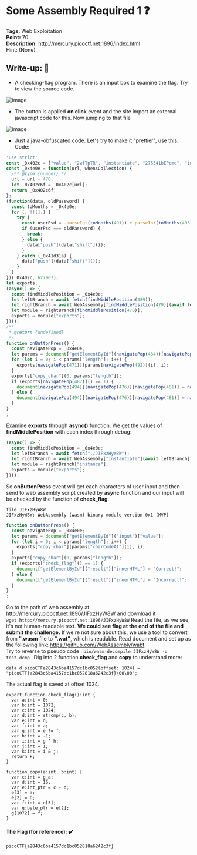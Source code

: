 # Some Assembly Required 1 ❓
**Tags:** Web Exploitation<br>
**Point:** 70  <br>
**Description:** http://mercury.picoctf.net:1896/index.html <br>
Hint: (None)


## Write-up: 📝

- A checking-flag program. There is an input box to examine the flag. Try to view the source code.

![image](https://user-images.githubusercontent.com/48288606/147685188-edf3e89c-cab8-4d2d-9088-03f6bf11175a.png)

- The button is applied **on click** event and the site import an external javascript code for this. Now jumping to that file 

![image](https://user-images.githubusercontent.com/48288606/147685535-9dc3e327-eca0-44b0-be75-1f0eda102f6b.png)

- Just a java-obfuscated code. Let's try to make it "prettier", use [this](http://jsnice.org/). <br>
Code:

```javascript
'use strict';
const _0x402c = ["value", "2wfTpTR", "instantiate", "275341bEPcme", "innerHTML", "1195047NznhZg", "1qfevql", "input", "1699808QuoWhA", "Correct!", "check_flag", "Incorrect!", "./JIFxzHyW8W", "23SMpAuA", "802698XOMSrr", "charCodeAt", "474547vVoGDO", "getElementById", "instance", "copy_char", "43591XxcWUl", "504454llVtzW", "arrayBuffer", "2NIQmVj", "result"];
const _0x4e0e = function(url, whensCollection) {
  /** @type {number} */
  url = url - 470;
  let _0x402c6f = _0x402c[url];
  return _0x402c6f;
};
(function(data, oldPassword) {
  const toMonths = _0x4e0e;
  for (; !![];) {
    try {
      const userPsd = -parseInt(toMonths(491)) + parseInt(toMonths(493)) + -parseInt(toMonths(475)) * -parseInt(toMonths(473)) + -parseInt(toMonths(482)) * -parseInt(toMonths(483)) + -parseInt(toMonths(478)) * parseInt(toMonths(480)) + parseInt(toMonths(472)) * parseInt(toMonths(490)) + -parseInt(toMonths(485));
      if (userPsd === oldPassword) {
        break;
      } else {
        data["push"](data["shift"]());
      }
    } catch (_0x41d31a) {
      data["push"](data["shift"]());
    }
  }
})(_0x402c, 627907);
let exports;
(async() => {
  const findMiddlePosition = _0x4e0e;
  let leftBranch = await fetch(findMiddlePosition(489));
  let rightBranch = await WebAssembly[findMiddlePosition(479)](await leftBranch[findMiddlePosition(474)]());
  let module = rightBranch[findMiddlePosition(470)];
  exports = module["exports"];
})();
/**
 * @return {undefined}
 */
function onButtonPress() {
  const navigatePop = _0x4e0e;
  let params = document["getElementById"](navigatePop(484))[navigatePop(477)];
  for (let i = 0; i < params["length"]; i++) {
    exports[navigatePop(471)](params[navigatePop(492)](i), i);
  }
  exports["copy_char"](0, params["length"]);
  if (exports[navigatePop(487)]() == 1) {
    document[navigatePop(494)](navigatePop(476))[navigatePop(481)] = navigatePop(486);
  } else {
    document[navigatePop(494)](navigatePop(476))[navigatePop(481)] = navigatePop(488);
  }
}
;
```
Examine **exports** through **async()** function. We get the values of **findMiddlePosition** with each index through debug:

```javascript
(async() => {
  const findMiddlePosition = _0x4e0e;
  let leftBranch = await fetch("./JIFxzHyW8W");
  let rightBranch = await WebAssembly["instantiate"](await leftBranch["arrayBuffer"]());
  let module = rightBranch["instance"];
  exports = module["exports"];
})();
```
So **onButtonPress** event will get each characters of user input and then send to web assembly script created by **async** function and our input will be checked by the function of **check_flag**. 

```
file JIFxzHyW8W                                
JIFxzHyW8W: WebAssembly (wasm) binary module version 0x1 (MVP)
```

```javascript
function onButtonPress() {
  const navigatePop = _0x4e0e;
  let params = document["getElementById"]("input")["value"];
  for (let i = 0; i < params["length"]; i++) {
    exports["copy_char"](params["charCodeAt"](i), i);
  }
  exports["copy_char"](0, params["length"]);
  if (exports["check_flag"]() == 1) {
    document["getElementById"]("result")["innerHTML"] = "Correct!";
  } else {
    document["getElementById"]("result")["innerHTML"] = "Incorrect!";
  }
}
;
```

Go to the path of web assembly at http://mercury.picoctf.net:1896/JIFxzHyW8W and download it <br>
`wget http://mercury.picoctf.net:1896/JIFxzHyW8W`
Read the file, as we see, it's not human-readable text. **We could see flag at the end of the file and submit the challenge.** If we're not sure about this, we use a tool to convert from **".wasm** file to **".wat"**, which is readable. Read document and set up as the following link: https://github.com/WebAssembly/wabt <br>
Try to reverse to pseudo code : `bin/wasm-decompile JIFxzHyW8W -o test.dcmp `
Dig into 2 function **check_flag** and **copy** to understand more:
```
data d_picoCTFa2843c6ba4157dc1bc052(offset: 1024) =
"picoCTF{a2843c6ba4157dc1bc052818a6242c3f}\00\00";
```
The actual flag is saved at offset 1024.
```
export function check_flag():int {
  var a:int = 0;
  var b:int = 1072;
  var c:int = 1024;
  var d:int = strcmp(c, b);
  var e:int = d;
  var f:int = a;
  var g:int = e != f;
  var h:int = -1;
  var i:int = g ^ h;
  var j:int = 1;
  var k:int = i & j;
  return k;
}

function copy(a:int, b:int) {
  var c:int = g_a;
  var d:int = 16;
  var e:int_ptr = c - d;
  e[3] = a;
  e[2] = b;
  var f:int = e[3];
  var g:byte_ptr = e[2];
  g[1072] = f;
}
```





#### The Flag (for reference): ✔️
```
picoCTF{a2843c6ba4157dc1bc052818a6242c3f}
```
